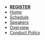 * [**REGISTER**](TBC)
* [Home](/index.md)
* [Schedule](/schedule.md)
* [Speakers](/speakers.md)
* [Overview](/overview.md)
* [Conduct Policy](/conduct-policy.md)

[home]: /index.md
[logo]: images/virtualgerritusersummit2021.jpg

